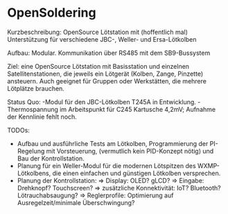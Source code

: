 OpenSoldering
=============

Kurzbeschreibung:
OpenSource Lötstation mit (hoffentlich mal) Unterstützung für verschiedene JBC-, Weller- und Ersa-Lötkolben


Aufbau:
Modular. Kommunikation über RS485 mit dem SB9-Bussystem

Ziel:
eine OpenSource Lötstation mit Basisstation und einzelnen Satellitenstationen, die jeweils ein Lötgerät (Kolben, Zange, Pinzette) ansteuern. Auch geeignet für Gruppen oder Werkstätten, die mehrere Lötplätze brauchen.


Status Quo:
-Modul für den JBC-Lötkolben T245A in Entwicklung.
-Thermospannung im Arbeitspunkt für C245 Kartusche 4,2mV; Aufnahme der Kennlinie fehlt noch.

TODOs:
- Aufbau und ausführliche Tests am Lötkolben, Programmierung der PI-Regelung mit Vorsteuerung, (vermutlich kein PID-Konzept nötig) und Bau der Kontrollstation.
- Planung für ein Weller-Modul für die modernen Lötspitzen des WXMP-Lötkolbens, die einen einfachen und günstigen Lötkolben versprechen.
- Planung der Kontrollstation:
	=> Display: OLED? gLCD?
	=> Eingabe: Drehknopf? Touchscreen?
	=> zusätzliche Konnektivität: IoT? Bluetooth? Lötrauchabsaugung?
	=> Reglerprofile: Optimierung auf Ausregelzeit/minimale Überschwingung?
